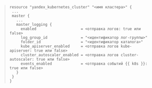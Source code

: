 >```hcl
>resource "yandex_kubernetes_cluster" "<имя кластера>" {
>  ...
>  master {
>    ...
>    master_logging {
>      enabled                    = <отправка логов: true или false>
>      log_group_id               = "<идентификатор лог-группы>"
>      folder_id                  = "<идентификатор каталога>"
>      kube_apiserver_enabled     = <отправка логов kube-apiserver: true или false>
>      cluster_autoscaler_enabled = <отправка логов cluster-autoscaler: true или false>
>      events_enabled             = <отправка событий {{ k8s }}: true или false>
>    }
>  }
>}
>```